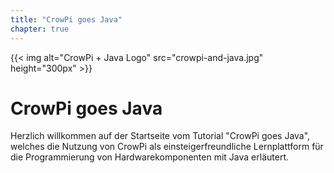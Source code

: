 ```yaml
---
title: "CrowPi goes Java"
chapter: true
---
```


{{< img alt="CrowPi + Java Logo" src="crowpi-and-java.jpg" height="300px" >}}

# CrowPi goes Java

Herzlich willkommen auf der Startseite vom Tutorial "CrowPi goes Java", welches die Nutzung von CrowPi als einsteigerfreundliche 
Lernplattform für die Programmierung von Hardwarekomponenten mit Java erläutert.
